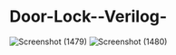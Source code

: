 # Door-Lock--Verilog-

![Screenshot (1479)](https://github.com/ataryan4561/Door-Lock--Verilog-/assets/43813061/5ce6a06d-1a0f-4087-8435-6f0b1db62084)
![Screenshot (1480)](https://github.com/ataryan4561/Door-Lock--Verilog-/assets/43813061/4cfc84c8-491c-42a8-a63e-5907997570c8)
